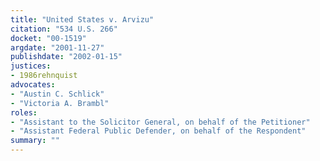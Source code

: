 ```yaml
---
title: "United States v. Arvizu"
citation: "534 U.S. 266"
docket: "00-1519"
argdate: "2001-11-27"
publishdate: "2002-01-15"
justices:
- 1986rehnquist
advocates:
- "Austin C. Schlick"
- "Victoria A. Brambl"
roles:
- "Assistant to the Solicitor General, on behalf of the Petitioner"
- "Assistant Federal Public Defender, on behalf of the Respondent"
summary: ""
---
```


